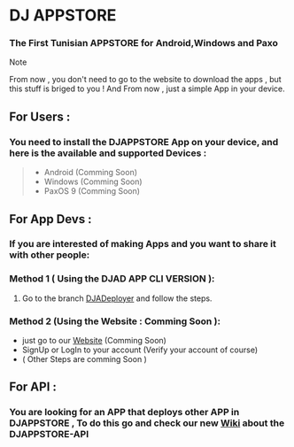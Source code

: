 # DJ APPSTORE
### The First Tunisian APPSTORE for Android,Windows and Paxo

> [!NOTE]
> From now , you don't need to go to the website to download the apps , but this stuff is briged to you !
> And From now , just a simple App in your device.

## For Users :
### You need to install the DJAPPSTORE App on your device, and here is the available and supported Devices :

> - Android (Comming Soon)
> - Windows (Comming Soon)
> - PaxOS 9 (Comming Soon)

## For App Devs :
### If you are interested of making Apps and you want to share it with other people:

### Method 1 ( Using the DJAD APP CLI VERSION ):
1. Go to the branch [DJADeployer](https://github.com/djopro-studios/DJ-APPSTORE/tree/DJADeployer) and follow the steps.
### Method 2 (Using the Website : Comming Soon ):
- just go to our [Website](http://appstore.djstudio.work.gd/deploy) (Comming Soon)
- SignUp or LogIn to your account (Verify your account of course)
- ( Other Steps are comming Soon )

## For API :
### You are looking for an APP that deploys other APP in DJAPPSTORE , To do this go and check our new [Wiki](https://github.com/djopro-studios/DJ-APPSTORE/wiki) about the DJAPPSTORE-API
